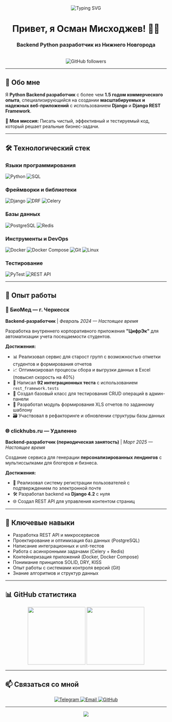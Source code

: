 <div align="center">
  <img src="https://readme-typing-svg.herokuapp.com?font=Fira+Code&weight=600&size=28&pause=1000&color=00FF00&center=true&vCenter=true&width=435&lines=Python+Backend+Developer;Django+%7C+DRF+%7C+PostgreSQL;Clean+Code+%7C+TDD+%7C+CI%2FCD" alt="Typing SVG" />
</div>

<h1 align="center">Привет, я Осман Мисходжев! 👨‍💻</h1>

<h3 align="center">Backend Python разработчик из Нижнего Новгорода</h3>

<br/>

<div align="center">
  <img src="https://img.shields.io/github/followers/osman-miskhodzhev?style=social" alt="GitHub followers"/>
</div>

---

## 🚀 Обо мне

Я **Python Backend разработчик** с более чем **1.5 годом коммерческого опыта**, специализирующийся на создании **масштабируемых и надежных веб-приложений** с использованием **Django** и **Django REST Framework**.

🎯 **Моя миссия:** Писать чистый, эффективный и тестируемый код, который решает реальные бизнес-задачи.

---

## 🛠️ Технологический стек

### Языки программирования
![Python](https://img.shields.io/badge/-Python-3776AB?style=for-the-badge&logo=python&logoColor=white)
![SQL](https://img.shields.io/badge/-SQL-4479A1?style=for-the-badge&logo=postgresql&logoColor=white)

### Фреймворки и библиотеки
![Django](https://img.shields.io/badge/-Django-092E20?style=for-the-badge&logo=django&logoColor=white)
![DRF](https://img.shields.io/badge/-Django%20REST%20Framework-A30000?style=for-the-badge&logo=django&logoColor=white)
![Celery](https://img.shields.io/badge/-Celery-37814A?style=for-the-badge&logo=celery&logoColor=white)

### Базы данных
![PostgreSQL](https://img.shields.io/badge/-PostgreSQL-336791?style=for-the-badge&logo=postgresql&logoColor=white)
![Redis](https://img.shields.io/badge/-Redis-DC382D?style=for-the-badge&logo=redis&logoColor=white)

### Инструменты и DevOps
![Docker](https://img.shields.io/badge/-Docker-2496ED?style=for-the-badge&logo=docker&logoColor=white)
![Docker Compose](https://img.shields.io/badge/-Docker%20Compose-2496ED?style=for-the-badge&logo=docker&logoColor=white)
![Git](https://img.shields.io/badge/-Git-F05032?style=for-the-badge&logo=git&logoColor=white)
![Linux](https://img.shields.io/badge/-Linux-FCC624?style=for-the-badge&logo=linux&logoColor=black)

### Тестирование
![PyTest](https://img.shields.io/badge/-PyTest-0A9EDC?style=for-the-badge&logo=pytest&logoColor=white)
![REST API](https://img.shields.io/badge/-REST%20API-6DB33F?style=for-the-badge&logo=fastapi&logoColor=white)

---

## 💼 Опыт работы

### 🏥 **БиоМед** — г. Черкесск
**Backend-разработчик** | *Февраль 2024 — Настоящее время*

Разработка внутреннего корпоративного приложения **"ЦифрЭк"** для автоматизации учета посещаемости студентов.

**Достижения:**
- 📊 Реализовал сервис для старост групп с возможностью отметки студентов и формирования отчетов
- 📈 Оптимизировал процессы сбора и выгрузки данных в Excel (повысил скорость на 40%)
- 🧪 Написал **92 интеграционных теста** с использованием `rest_framework.tests`
- 🧱 Создал базовый класс для тестирования CRUD операций в админ-панели
- 📄 Разработал модуль формирования XLS отчетов по заданному шаблону
- 🗃️ Участвовал в рефакторинге и обновлении структуры базы данных

### 🌐 **clickhubs.ru** — Удаленно
**Backend-разработчик (периодическая занятость)** | *Март 2025 — Настоящее время*

Создание сервиса для генерации **персонализированных лендингов** с мультиссылками для блогеров и бизнеса.

**Достижения:**
- 🔐 Реализовал систему регистрации пользователей с подтверждением по электронной почте
- 🛠️ Разработал backend на **Django 4.2** с нуля
- 🌐 Создал REST API для управления контентом страниц

---

## 🎯 Ключевые навыки
- Разработка REST API и микросервисов
- Проектирование и оптимизация баз данных (PostgreSQL)
- Написание интеграционных и unit-тестов
- Работа с асинхронными задачами (Celery + Redis)
- Контейнеризация приложений (Docker, Docker Compose)
- Понимание принципов SOLID, DRY, KISS
- Опыт работы с системами контроля версий (Git)
- Знание алгоритмов и структур данных


---

## 📊 GitHub статистика

<div align="center">
  <img height="180em" src="https://github-readme-stats.vercel.app/api?username=osman-miskhodzhev&show_icons=true&theme=dark&include_all_commits=true&count_private=true"/>
  <img height="180em" src="https://github-readme-stats.vercel.app/api/top-langs/?username=osman-miskhodzhev&layout=compact&langs_count=8&theme=dark"/>
</div>

---

## 📫 Связаться со мной

<div align="center">
  <a href="https://t.me/osman_miskhodzhev_dev">
    <img src="https://img.shields.io/badge/Telegram-2CA5E0?style=for-the-badge&logo=telegram&logoColor=white" alt="Telegram"/>
  </a>
  <a href="mailto:miskhodzhev.osman@yandex.ru">
    <img src="https://img.shields.io/badge/Email-D14836?style=for-the-badge&logo=gmail&logoColor=white" alt="Email"/>
  </a>
  <a href="https://github.com/osman-miskhodzhev">
    <img src="https://img.shields.io/badge/GitHub-181717?style=for-the-badge&logo=github&logoColor=white" alt="GitHub"/>
  </a>
</div>

---

<div align="center">
  <img src="https://capsule-render.vercel.app/api?type=waving&color=gradient&height=100&section=footer"/>
</div>
